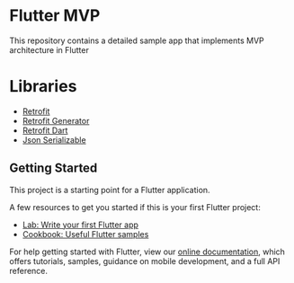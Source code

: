 # Flutter MVP 
This repository contains a detailed sample app that implements MVP architecture in Flutter
# Libraries  
* [Retrofit](https://pub.dev/packages/retrofit)
* [Retrofit Generator](https://pub.dev/packages/retrofit_generator)
* [Retrofit Dart](https://github.com/trevorwang/retrofit.dart)
* [Json Serializable](https://pub.dev/packages/json_serializable)
## Getting Started

This project is a starting point for a Flutter application.

A few resources to get you started if this is your first Flutter project:

- [Lab: Write your first Flutter app](https://flutter.dev/docs/get-started/codelab)
- [Cookbook: Useful Flutter samples](https://flutter.dev/docs/cookbook)

For help getting started with Flutter, view our
[online documentation](https://flutter.dev/docs), which offers tutorials,
samples, guidance on mobile development, and a full API reference.
